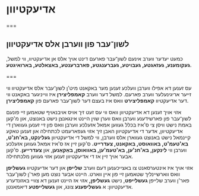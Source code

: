 # אדיעקטיוון

===

## לשון־עבר פון ווערבן אלס אדיעקטיוון

כמעט יעדער ווערב אינעם לשון־עבר פארעם דינט אויך אלס אן אדיעקטיוו, ווי למשל, ****געקומענע**, **געזאגטע**, **געבויטע**, **געברענגטע**, **פארברענטע**, **באצאלטע**, **בארואיגטע****.

===

עס זענען דא אפילו ווערבן וועלכע זענען מער באקאנט מיט'ן לשון־עבר אלס אדיעקטיוו ווי זייער אריגינעלער ווערב פארעם. למשל דער ווערב ****קאמפליצירן**** איז ווייניגער באקאנט ווי דער אדיעקטיוו ****קאמפליצירט**** וואס איז בעצם דער לשון־עבר פארעם פון ****קאמפליצירן****.

אזוי אויך זענען דא אדיעקטיוון וואס ווי עס זעט זיך אויס אויבנאויף שטאמען זיי פונעם לשון־עבר פון פארשידענע ווערבן וואס ווערן שוין היינט אינגאנצן נישט באנוצט, און מ'קען באמת נישט וויסן צי ס'איז בכלל געווען אמאל אזעלכע ווערבן וואס פון זיי זענען געווארן די אדיעקטיוון, אדער די אדיעקטיוון האבן זיך אזוי געפארעמט לכתחילה און זענען טאקע קיינמאל נישט באנוצט געווארן אלס ווערבן, ווי למשל די אדיעקטיוון ****געלינקט**, **בא**'**חנ**'**ט**, **בא**'**טעמ**'**ט**, **באוואוסט**, **באקאנט**, **צעדרייט**.** ס'קען זיין אז ס'איז אמאל געווען אזעלכע ווערבן ווי ****לינקען**, **בא**'**חנ**'**ען**, **בא**'**טעמ**'**ען**, **באוואוסן**, **באַקאַנען****, און ****צעדרייען****. ס'קען אבער אויך זיין אז די אדיעקטיוון זענען אזוי געווען מלכתחילה.

אזוי אויך איז אינטערסאנט צו באצייכענען דעם ווערב ****שלייפן**** און דער אדיעקטיוו ****געשליפן**** וואס ווארשיינליך שטאמען זיי פון איין ווארט. היינט אבער נוצט מען פאר'ן לשון־עבר פאר'ן ווערב שלייפן ****געשלייפט****, נישט ****געשליפן**,** אזוי אז היינט זענען דא צוויי באזונדערע אדיעקטיוון: א ****געשליפענע**** צונג, און ****געשלייפטע**** דיאמאנטן.
